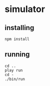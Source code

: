 # simulator

## installing

    npm install

## running

    cd ..
    play run
    cd -
    ./bin/run
